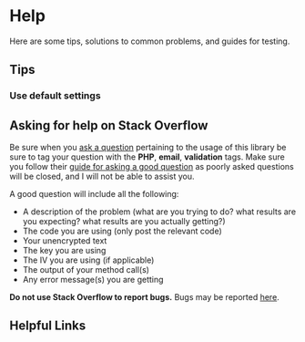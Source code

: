# Help
Here are some tips, solutions to common problems, and guides for testing.

## Tips

### Use default settings


## Asking for help on Stack Overflow
Be sure when you [ask a question](http://stackoverflow.com/questions/ask?tags=php,email,validation) pertaining to the 
usage of this library be sure to tag your question with the **PHP**, **email**, **validation** tags. Make sure you follow their
[guide for asking a good question](http://stackoverflow.com/help/how-to-ask) as poorly asked questions will be closed, 
and I will not be able to assist you.

A good question will include all the following:
- A description of the problem (what are you trying to do? what results are you expecting? what results are you actually getting?)
- The code you are using (only post the relevant code)
- Your unencrypted text
- The key you are using
- The IV you are using (if applicable)
- The output of your method call(s)
- Any error message(s) you are getting

**Do not use Stack Overflow to report bugs.** Bugs may be reported [here](https://github.com/stymiee/email-validator/issues/new).

## Helpful Links

